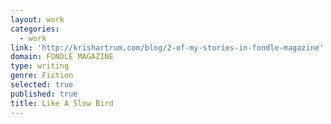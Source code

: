 ```yaml
---
layout: work
categories:
  - work
link: 'http://krishartrum.com/blog/2-of-my-stories-in-fondle-magazine'
domain: FONDLE MAGAZINE
type: writing
genre: Fiction
selected: true
published: true
title: Like A Slow Bird
---
```

